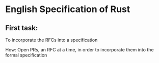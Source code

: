 English Specification of Rust
===

First task:
---
To incorporate the RFCs into a specification

How:
  Open PRs, an RFC at a time, in order to incorporate them into the formal
  specification
